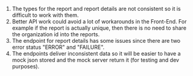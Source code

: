 1. The types for the report and report details are not consistent so it is difficult to work with them.
2. Better API work could avoid a lot of workarounds in the Front-End. For example if the report is actually unique, then there is no need to share the organization id into the reports.
3. The endpoint for report details has some issues since there are two error status "ERROR" and "FAILURE".
4. The endpoints deliver inconsistent data so it will be easier to have a mock json stored and the mock server return it (for testing and dev purposes).
